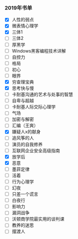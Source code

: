 ### 2019年书单
- [x] 人性的弱点
- [x] 微表情心理学
- [x] 三体1
- [ ] 三体2
- [ ] 厚黑学
- [ ] Windows黑客编程技术详解
- [ ] 自控力
- [ ] 格局
- [ ] 初心
- [ ] 眼界
- [x] 穷查理宝典
- [x] 思考快与慢
- [ ] 卡耐基沟通的艺术与处事的智慧
- [ ] 自卑与超越
- [ ] 卡耐基人际交际心理学
- [ ] 气场
- [ ] 加密与解密
- [ ] 汇编（王爽）
- [x] 嫌疑人x的献身
- [ ] 追风筝的人
- [ ] 演员的自我修养
- [ ] 互联网企业安全高级指南
- [x] 放学后
- [x] 恶意
- [ ] 墨菲定律
- [ ] 活着
- [ ] 行为心理学
- [ ] 幻夜
- [ ] 只差一个谎言
- [ ] 白夜行
- [ ] 影响力
- [ ] 漏洞战争
- [ ] 沃顿商学院最实用的谈判课
- [ ] 教养的迷思
- [ ] 摆渡人
